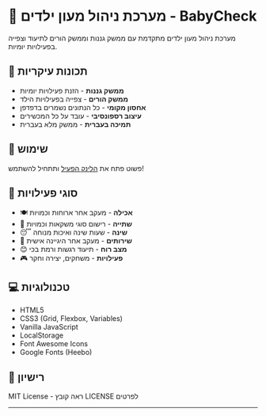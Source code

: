 # 🍼 מערכת ניהול מעון ילדים - BabyCheck

מערכת ניהול מעון ילדים מתקדמת עם ממשק גננות וממשק הורים לתיעוד וצפייה בפעילויות יומיות.

## 🌟 תכונות עיקריות

- **ממשק גננות** - הזנת פעילויות יומיות
- **ממשק הורים** - צפייה בפעילויות הילד
- **אחסון מקומי** - כל הנתונים נשמרים בדפדפן
- **עיצוב רספונסיבי** - עובד על כל המכשירים
- **תמיכה בעברית** - ממשק מלא בעברית

## 🚀 שימוש

פשוט פתח את [הלינק הפעיל](https://YOUR_USERNAME.github.io/BabyCheck/) ותתחיל להשתמש!

## 📱 סוגי פעילויות

- 🍽️ **אכילה** - מעקב אחר ארוחות וכמויות
- 🥤 **שתייה** - רישום סוגי משקאות וכמויות
- 😴 **שינה** - שעות שינה ואיכות מנוחה
- 🚽 **שירותים** - מעקב אחר היגיינה אישית
- 😊 **מצב רוח** - תיעוד רגשות ורמת בכי
- 🎮 **פעילויות** - משחקים, יצירה וחקר

## 💻 טכנולוגיות

- HTML5
- CSS3 (Grid, Flexbox, Variables)
- Vanilla JavaScript
- LocalStorage
- Font Awesome Icons
- Google Fonts (Heebo)

## 📄 רישיון

MIT License - ראה קובץ LICENSE לפרטים

---
